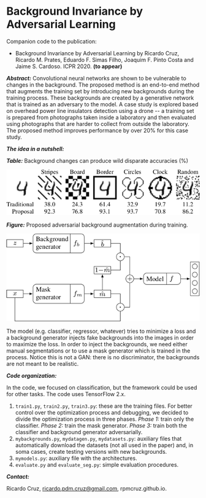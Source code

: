 # Background Invariance by Adversarial Learning

Companion code to the publication:

* Background Invariance by Adversarial Learning by Ricardo Cruz, Ricardo M. Prates, Eduardo F. Simas Filho, Joaquim F. Pinto Costa and Jaime S. Cardoso. ICPR 2020. **(to appear)**

***Abstract:*** Convolutional neural networks are shown to be vulnerable to changes in the background. The proposed method is an end-to-end method that augments the training set by introducing new backgrounds during the training process. These backgrounds are created by a generative network that is trained as an adversary to the model. A case study is explored based on overhead power line insulators detection using a drone -- a training set is prepared from photographs taken inside a laboratory and then evaluated using photographs that are harder to collect from outside the laboratory. The proposed method improves performance by over 20% for this case study.

***The idea in a nutshell:***

***Table:*** Background changes can produce wild disparate accuracies (%)

![Results overview](results.png)

***Figure:*** Proposed adversarial background augmentation during training.

![Adversarial framework](model.png)

The model (e.g. classifier, regressor, whatever) tries to minimize a loss and a background generator injects fake backgrounds into the images in order to maximize the loss. In order to inject the backgrounds, we need either manual segmentations or to use a mask generator which is trained in the process. Notice this is not a GAN: there is no discriminator, the backgrounds are not meant to be realistic.

***Code organization:***

In the code, we focused on classification, but the framework could be used for other tasks. The code uses TensorFlow 2.x.

1. `train1.py`, `train2.py`, `train3.py`: these are the training files. For better control over the optimization process and debugging, we decided to divide the optimization process in three phases. *Phase 1:* train only the classifier. *Phase 2:* train the mask generator. *Phase 3:* train both the classifier and background generator adversarially.
2. `mybackgrounds.py`, `mydatagen.py`, `mydatasets.py`: auxiliary files that automatically download the datasets (not all used in the paper) and, in soma cases, create testing versions with new backgrounds.
3. `mymodels.py`: auxiliary file with the architectures.
4. `evaluate.py` and `evaluate_seg.py`: simple evaluation procedures.

***Contact:***

Ricardo Cruz, ricardo.pdm.cruz@gmail.com, rpmcruz.github.io.
